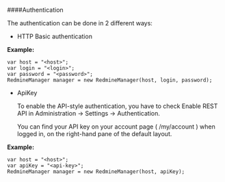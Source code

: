 ####Authentication

The authentication can be done in 2 different ways:

- HTTP Basic authentication

**Example:**

```
var host = "<host>";
var login = "<login>";
var password = "<password>";
RedmineManager manager = new RedmineManager(host, login, password);
```

- ApiKey

  To enable the API-style authentication, you have to check Enable REST API in Administration -> Settings ->  Authentication.
  
  You can find your API key on your account page ( /my/account ) when logged in, on the right-hand pane of the default layout.

**Example:**

```
var host = "<host>";
var apiKey = "<api-key>";
RedmineManager manager = new RedmineManager(host, apiKey);
```
